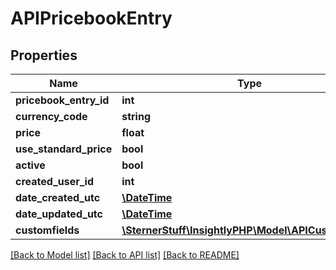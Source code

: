 # APIPricebookEntry

## Properties
Name | Type | Description | Notes
------------ | ------------- | ------------- | -------------
**pricebook_entry_id** | **int** |  | [optional] 
**currency_code** | **string** |  | [optional] 
**price** | **float** |  | 
**use_standard_price** | **bool** |  | [optional] 
**active** | **bool** |  | [optional] 
**created_user_id** | **int** |  | [optional] 
**date_created_utc** | [**\DateTime**](\DateTime.md) |  | [optional] 
**date_updated_utc** | [**\DateTime**](\DateTime.md) |  | [optional] 
**customfields** | [**\SternerStuff\InsightlyPHP\Model\APICustomField[]**](APICustomField.md) |  | [optional] 

[[Back to Model list]](../README.md#documentation-for-models) [[Back to API list]](../README.md#documentation-for-api-endpoints) [[Back to README]](../README.md)


